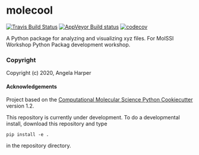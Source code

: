 molecool
==============================
[//]: # (Badges)
[![Travis Build Status](https://travis-ci.com/REPLACE_WITH_OWNER_ACCOUNT/molecool.svg?branch=master)](https://travis-ci.com/REPLACE_WITH_OWNER_ACCOUNT/molecool)
[![AppVeyor Build status](https://ci.appveyor.com/api/projects/status/REPLACE_WITH_APPVEYOR_LINK/branch/master?svg=true)](https://ci.appveyor.com/project/REPLACE_WITH_OWNER_ACCOUNT/molecool/branch/master)
[![codecov](https://codecov.io/gh/REPLACE_WITH_OWNER_ACCOUNT/molecool/branch/master/graph/badge.svg)](https://codecov.io/gh/REPLACE_WITH_OWNER_ACCOUNT/molecool/branch/master)

A Python package for analyzing and visualizing xyz files. For MolSSI Workshop Python Packag development workshop.

### Copyright

Copyright (c) 2020, Angela Harper


#### Acknowledgements
 
Project based on the 
[Computational Molecular Science Python Cookiecutter](https://github.com/molssi/cookiecutter-cms) version 1.2.

This repository is currently under development. To do a developmental install, download this repository and type

`pip install -e .`

in the repository directory.
